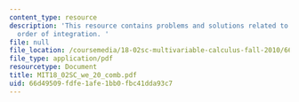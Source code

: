 ```yaml
---
content_type: resource
description: 'This resource contains problems and solutions related to changing the
  order of integration. '
file: null
file_location: /coursemedia/18-02sc-multivariable-calculus-fall-2010/66d49509fdfe1afe1bb0fbc41dda93c7_MIT18_02SC_we_20_comb.pdf
file_type: application/pdf
resourcetype: Document
title: MIT18_02SC_we_20_comb.pdf
uid: 66d49509-fdfe-1afe-1bb0-fbc41dda93c7
---
```

